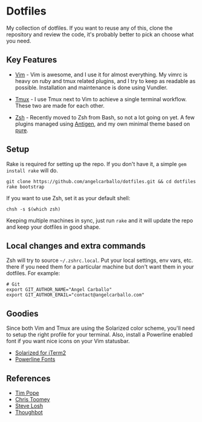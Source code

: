 Dotfiles
========

My collection of dotfiles. If you want to reuse any of this, clone the repository and review the code, it's probably better to pick an choose what you need.

Key Features
------------

* [Vim] - Vim is awesome, and I use it for almost everything. My vimrc is heavy on ruby and tmux related plugins, and I try to keep as readable as possible. Installation and maintenance is done using Vundler.

* [Tmux] - I use Tmux next to Vim to achieve a single terminal workflow. These two are made for each other.

* [Zsh] - Recently moved to Zsh from Bash, so not a lot going on yet. A few plugins managed using [Antigen], and my own minimal theme based on [pure].

[Tmux]: https://tmux.github.io/
[Zsh]: http://www.zsh.org/
[Vim]: http://www.vim.org/
[Antigen]: https://github.com/zsh-users/antigen
[pure]: https://github.com/sindresorhus/pure

Setup
-----

Rake is required for setting up the repo. If you don't have it, a simple `gem install rake` will do.

```shell
git clone https://github.com/angelcarballo/dotfiles.git && cd dotfiles
rake bootstrap
```

If you want to use Zsh, set it as your default shell:

```shell
chsh -s $(which zsh)
```

Keeping multiple machines in sync, just run `rake` and it will update the repo and keep your dotfiles in good shape.

Local changes and extra commands
--------------------------------

Zsh will try to source `~/.zshrc.local`. Put your local settings, env vars, etc. there if you need them for a particular machine but don't want them in your dotfiles. For example:

```shell
# Git
export GIT_AUTHOR_NAME="Angel Carballo"
export GIT_AUTHOR_EMAIL="contact@angelcarballo.com"
```

Goodies
-------

Since both Vim and Tmux are using the Solarized color scheme, you'll need to setup the right profile for your terminal. Also, install a Powerline enabled font if you want nice icons on your Vim statusbar.

* [Solarized for iTerm2]
* [Powerline Fonts]

[Solarized for iTerm2]: https://github.com/altercation/solarized/tree/master/iterm2-colors-solarized
[Powerline Fonts]: https://github.com/powerline/fonts

References
----------

* [Tim Pope]
* [Chris Toomey]
* [Steve Losh]
* [Thoughbot]

[Tim Pope]: https://github.com/tpope
[Chris Toomey]: https://github.com/christoomey/dotfilesttps://github.com/christoomey/dotfiles
[Steve Losh]: http://learnvimscriptthehardway.stevelosh.com
[Thoughbot]: https://github.com/thoughtbot/dotfiles
